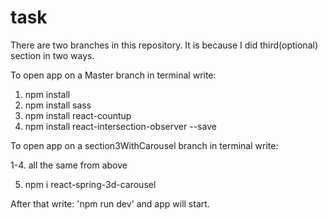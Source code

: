 # task

There are two branches in this repository. It is because I did third(optional) section in two ways.


To open app on a Master branch in terminal write:
1. npm install
2. npm install sass
3. npm install react-countup
4. npm install react-intersection-observer --save


To open app on a section3WithCarousel branch in terminal write:

1-4. all the same from above

5. npm i react-spring-3d-carousel 

After that write: 'npm run dev' and app will start.
